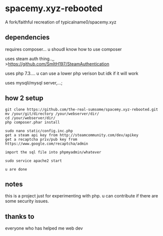 # spacemy.xyz-rebooted
A fork/faithful recreation of typicalname0/spacemy.xyz

## dependencies
requires composer... u shoudl know how to use composer

uses steam auth thing..,, >https://github.com/SmItH197/SteamAuthentication

uses php 7.3.... u can use a lower php verison but idk if it will work

uses mysqli/mysql server,...;

## how 2 setup
```
git clone https://github.com/the-real-sumsome/spacemy.xyz-rebooted.git
mv /your/git/directory /your/webserver/dir/
cd /your/webserver/dir/
php composer.phar install

sudo nano static/config.inc.php
get a steam api key from http://steamcommunity.com/dev/apikey
get a recaptcha priv/pub key from https://www.google.com/recaptcha/admin

import the sql file into phpmyadmin/whatever

sudo service apache2 start

u are done
```

## notes
this is a project just for experimenting with php. u can contribute if there are some security issues.

## thanks to
everyone who has helped me web dev
